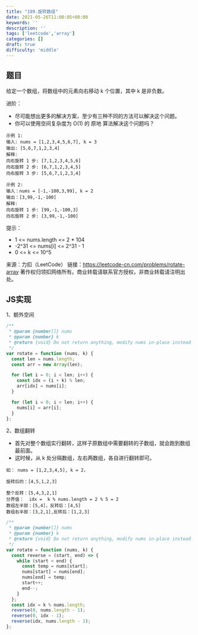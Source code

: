 ```yaml
---
title: "189.旋转数组"
date: 2021-05-26T11:00:05+08:00
keywords: ''
description: ''
tags: ['leetcode','array']
categories: []
draft: true
difficulty: 'middle'
---
```


## 题目

给定一个数组，将数组中的元素向右移动 k 个位置，其中 k 是非负数。

进阶：

- 尽可能想出更多的解决方案，至少有三种不同的方法可以解决这个问题。
- 你可以使用空间复杂度为 O(1) 的 原地 算法解决这个问题吗？
 
```
示例 1:
输入: nums = [1,2,3,4,5,6,7], k = 3
输出: [5,6,7,1,2,3,4]
解释:
向右旋转 1 步: [7,1,2,3,4,5,6]
向右旋转 2 步: [6,7,1,2,3,4,5]
向右旋转 3 步: [5,6,7,1,2,3,4]

示例 2:
输入：nums = [-1,-100,3,99], k = 2
输出：[3,99,-1,-100]
解释: 
向右旋转 1 步: [99,-1,-100,3]
向右旋转 2 步: [3,99,-1,-100]
```

提示：

- 1 <= nums.length <= 2 * 104
- -2^31 <= nums[i] <= 2^31 - 1
- 0 <= k <= 10^5

来源：力扣（LeetCode）
链接：https://leetcode-cn.com/problems/rotate-array
著作权归领扣网络所有。商业转载请联系官方授权，非商业转载请注明出处。

## JS实现

1、额外空间

```javascript
/**
 * @param {number[]} nums
 * @param {number} k
 * @return {void} Do not return anything, modify nums in-place instead.
 */
var rotate = function (nums, k) {
  const len = nums.length;
  const arr = new Array(len);

  for (let i = 0; i < len; i++) {
    const idx = (i + k) % len;
    arr[idx] = nums[i];
  }

  for (let i = 0; i < len; i++) {
    nums[i] = arr[i];
  }
};
```

2、数组翻转

- 首先对整个数组实行翻转，这样子原数组中需要翻转的子数组，就会跑到数组最前面。
- 这时候，从 k 处分隔数组，左右两数组，各自进行翻转即可。

```
如： nums = [1,2,3,4,5], k = 2，

旋转后的：[4,5,1,2,3]

整个反转：[5,4,3,2,1]
分界值：  idx =  k % nums.length = 2 % 5 = 2
数组左半部：[5,4]，反转后：[4,5]
数组右半部：[3,2,1],反转后：[1,2,3]
```

```javascript
/**
 * @param {number[]} nums
 * @param {number} k
 * @return {void} Do not return anything, modify nums in-place instead.
 */
var rotate = function (nums, k) {
  const reverse = (start, end) => {
    while (start < end) {
      const temp = nums[start];
      nums[start] = nums[end];
      nums[end] = temp;
      start++;
      end--;
    }
  };
  const idx = k % nums.length;
  reverse(0, nums.length - 1);
  reverse(0, idx - 1);
  reverse(idx, nums.length - 1);
};
```
